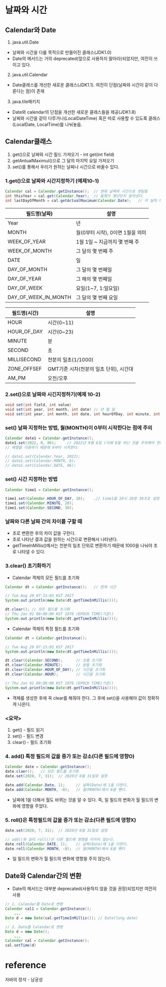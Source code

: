 # 날짜와 시간
## Calendar와 Date
1. java.util.Date
- 날짜와 시간을 다룰 목적으로 만들어진 클래스(JDK1.0)
- Date의 메서드는 거의 deprecated(앞으로 사용하지 말아라)되었지만, 여전히 쓰이고 있다.
2. java.util.Calendar
- Date클래스를 개선한 새로운 클래스(JDK1.1). 여전히 단점(날짜와 시간이 같이 다룬다는 점)이 존재
3. java.tile패키지
- Date와 calendar의 단점을 개선한 새로운 클래스들을 제공(JDK1.8)
- 날짜와 시간을 같이 다루거나(LocalDateTime) 혹은 따로 사용할 수 있도록 클래스(LocalDate, LocalTime)를 나눠놓음.

## Calendar클래스
1. get()으로 날짜와 시간 필드 가져오기 - int get(int field)
2. getAntualMaximul()으로 그 달의 마지막 요일 가져오기
3. set()를 통해서 우리가 원하는 날짜나 시간으로 바꿀수 있다.

### 1.get()으로 날짜와 시간지정하기 (예제10-1)
```java
Calendar cal = Calendar.getInstance();  // 현재 날짜와 시간으로 셋팅됨
int thisYear = cal.get(Calendar.Year);  // 올해가 몇년인지 알아낸다.
int lastDayOfMonth = cal.getActualMaximum(Calendar.Date);   // 이 달의 마지막날
```
필드명(날짜) | 설명
--|--
Year|년
MONTH|  월(0부터 시작), 0이면 1월을 의미
WEEK_OF_YEAR|1월 1일 ~ 지금까지 몇 번째 주
WEEK_OF_MONTH|그 달의 몇 번째 주
DATE|일
DAY_OF_MONTH|그 달의 몇 번째일
DAY_OF_YEAR|그 해의 몇 번째일
DAY_OF_WEEK|요일(1~7, 1:일요일)
DAY_OF_WEEK_IN_MONTH|그 달의 몇 번째 요일

필드명(시간) | 설명
--|--
HOUR|시간(0~11)
HOUR_OF_DAY|시간(0~23)
MINUTE|분
SECOND|초
MILLISECOND|천분의 일초(1/1000)
ZONE_OFFSEF|GMT기준 시차(천분의 일초 단위), 시간대
AM_PM|오전/오후

### 2.set()으로 날짜와 시긴지정하기(예제 10-2)
```java
void set(int field, int value)
void set(int year, int month, int date) // 년 월 일
void set(int year, int month, int date, int hourOfDay, int minute, int second) // 년 월 일 시 분 초
```
### set() 날짜 지정하는 방법, 월(MONTH)이 0부터 시작한다는 점에 주의
```java
Calendar date1 = Calendar.getInstance();
date1.set(2022, 8, 06);     // 2022년 9월 6일 (이떄 8월 아닌 것을 주의해야 한다.)
// 배열을 이용하기 때문에 0부터 시작한다.

// date1.set(Calendar.Year, 2022);
// date1.set(Calendar.MONTH, 8);
// date1.set(Calendar.DATE, 06);
```

### set() 시간 지정하는 방법
```java
Calendar time1 = Calendar.getInstance();

time1.set(Calendar.HOUR_OF_DAY, 10);    .// time1을 10시 20분 30초로 설정
time1.set(Calendar.MINUTE, 20);
time1.set(Calendar.SECOND, 30);
```

### 날짜와 다른 날짜 간의 차이를 구할 때
- 초로 변환한 후의 차이 값을 구한다.
- 초로 나타난 결과 값을 원하는 시간으로 변환해서 나타낸다.
- getTimeInMillis()메서는 천분의 일초 단위로 변환하기 때문에 1000을 나눠야 초로 나타낼 수 있다.

### 3.clear() 초기화하기
- Calendar 객체의 모든 필드를 초기화
```java
Calendar dt = Calendar.getInstance();   // 현재 시간

// Tue Aug 29 07:13:03 KST 2017
System.out.println(new Date(dt.getTimeInMillis()));

dt.clear(); // 모든 필드를 초기화
// Thu Jan 01 00:00:00 KST 1970 (EPOCH TIME(기준))
System.out.println(new Date(dt.getTimeInMillis()));
```

- Calendar 객체의 특정 필드를 초기화
```java
Calendar dt = Calendar.getInstance();

// Tue Aug 29 07:13:03 KST 2017
System.out.println(new Date(dt.getTimeInMillis()));

dt.clear(Calendar.SECOND);      // 초를 초기화
dt.clear(Calendar.MINUTE);      // 분을 초기화
dt.clear(Calendar.HOUR_OF_DAY); // 시간을 초기화
dt.clear(Calendar.HOUR);        // 시간을 초기화

// Thu Jan 01 00:00:00 KST 1970 (EPOCH TIME(기준))
System.out.println(new Date(dt.getTimeInMillis()));
```
- 객체를 생성한 후에 꼭 clear를 해줘야 한다. 그 후에 set()을 사용해야 값이 정확하게 나온다.

### <요약>
1. get() - 필드 읽기
2. set() - 필드 변경
3. clear() - 필드 초기화

### 4. add() 특정 필드의 값을 증가 또는 감소(다른 필드에 영향O)
```java
Calendar date = Calendar.getInstance();
date.claer();   // 모든 필드를 초기화
date.set(2020, 7, 31);  // 2020년 8월 31일로 설정

date.add(Calendar.Date, 1);     // 날짜(Date)에 1을 더한다.
date.add(Calendar.MONTH, -8);   // 월(MONTH)에서 8을 뺀다.
```
- 날짜에 1을 더해서 월도 바뀌는 것을 알 수 있다. 즉, 일 필드의 변화가 월 필드의 변화에 영향을 주었다.

### 5. roll()은 특정필드의 값을 증가 또는 감소(다른 필드에 영향X)
```java
date.set(2020, 7, 31);  // 2020년 8월 31일로 설정

// add()와 달리 roll()은 다른 필드에 영향을 미치지 않는다.
date.roll(Calendar.DATE, 1);    // 날짜(Date)에 1을 더한다.
date.roll(Calendar.MONTH, -8);  // 월(MONTH)에서 8을 뺀다
```
- 일 필드의 변화가 월 필드의 변화에 영향을 주지 않는다.

## Date와 Calendar간의 변환
- Date의 메서드는 대부분 deprecated(사용하지 않을 것을 권장)되었지만 여전히 사용
```java
// 1. Calendar를 Date로 변환
Calendar cal1 = Calendar.getInstance();
    ...
Date d = new Date(cal.getTimeInMillis()); // Date(long date)

// 2. Date를 Calendar로 변환
Date d = new Date();
    ...
Calendar cal = Calendar.getInstance();
cal.setTime(d)
```



# reference
자바의 정석 - 남궁성
